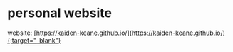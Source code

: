 # personal website
website: [https://kaiden-keane.github.io/](https://kaiden-keane.github.io/){:target="_blank"}